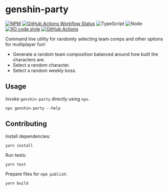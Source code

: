 # genshin-party

[![NPM](https://img.shields.io/npm/v/genshin-party?style=flat-square)](https://www.npmjs.com/package/genshin-party)
[![GitHub Actions Workflow Status](https://img.shields.io/github/actions/workflow/status/andrewtran1995/genshin-party/node.js.yml?style=flat-square)](https://github.com/andrewtran1995/genshin-party/actions)
![TypeScript](https://img.shields.io/badge/TypeScript-007ACC?style=flat-square&logo=typescript&logoColor=white)
![Node](https://img.shields.io/badge/Node%20js-339933?style=flat-square&logo=nodedotjs&logoColor=white)
[![XO code style](https://shields.io/badge/code_style-5ed9c7?logo=xo&labelColor=gray)](https://github.com/xojs/xo)
[![GitHub Actions](https://img.shields.io/badge/github%20actions-%232671E5.svg?style=flat-square&logo=githubactions&logoColor=white)](https://github.com/andrewtran1995/genshin-party/actions)

Command line utility for randomly selecting team comps and other options for multiplayer fun!
* Generate a random team composition balanced around how built the characters are.
* Select a random character.
* Select a random weekly boss.

## Usage
Invoke `genshin-party` directly using `npx`.

```shell
npx genshin-party --help
```

## Contributing

Install dependencies:
```shell
yarn install
```

Run tests:
```shell
yarn test
```

Prepare files for `npm publish`:
```shell
yarn build
```